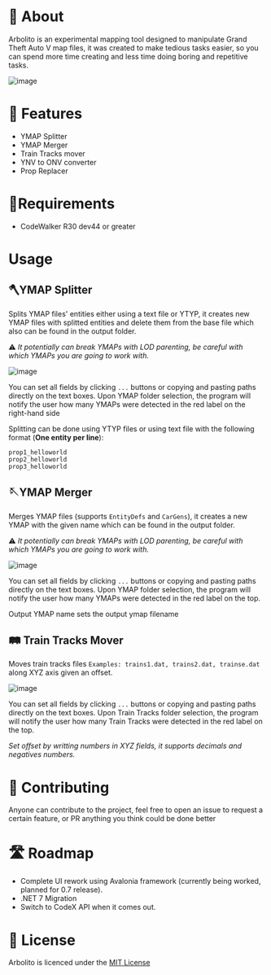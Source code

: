 # 📖 About

Arbolito is an experimental mapping tool designed to manipulate Grand Theft Auto V map files, it was created to make tedious tasks easier, so you can spend more time creating and less time doing boring and repetitive tasks.



![image](https://im4.ezgif.com/tmp/ezgif-4-9f8e77c8a4.gif)



# 🚀 Features

* YMAP Splitter
* YMAP Merger
* Train Tracks mover
* YNV to ONV converter
* Prop Replacer

# 🔧Requirements
* CodeWalker R30 dev44 or greater


# Usage
## 🪓YMAP Splitter
Splits YMAP files' entities either using a text file or YTYP, it creates new YMAP files with splitted entities and delete them from the base file which also can be found in the output folder.

⚠️ *It potentially can break YMAPs with LOD parenting, be careful with which YMAPs you are going to work with.*

![image](https://user-images.githubusercontent.com/20731612/192080274-b4ff5f7b-1eb4-4cfc-9caf-ee373d13a48f.png)

You can set all fields by clicking ```...``` buttons or copying and pasting paths directly on the text boxes.
Upon YMAP folder selection, the program will notify the user how many YMAPs were detected in the red label on the right-hand side

Splitting can be done using YTYP files or using text file with the following format (**One entity per line**):
```
prop1_helloworld
prop2_helloworld
prop3_helloworld
```

## 🪡YMAP Merger
Merges YMAP files (supports ```EntityDefs``` and ```CarGens```), it creates a new YMAP with the given name which can be found in the output folder.

⚠️ *It potentially can break YMAPs with LOD parenting, be careful with which YMAPs you are going to work with.*

![image](https://user-images.githubusercontent.com/20731612/192080646-b5bc2117-ef5e-40c1-9928-2a6dc583834c.png)

You can set all fields by clicking ```...``` buttons or copying and pasting paths directly on the text boxes.
Upon YMAP folder selection, the program will notify the user how many YMAPs were detected in the red label on the top.

Output YMAP name sets the output ymap filename

## 🛤️ Train Tracks Mover
Moves train tracks files ```Examples: trains1.dat, trains2.dat, trainse.dat```  along XYZ axis given an offset.

![image](https://user-images.githubusercontent.com/20731612/192080819-9b73e715-e594-4abd-87cb-974d461387ec.png)

You can set all fields by clicking ```...``` buttons or copying and pasting paths directly on the text boxes.
Upon Train Tracks folder selection, the program will notify the user how many Train Tracks were detected in the red label on the top.

*Set offset by writting numbers in XYZ fields, it supports decimals and negatives numbers.*


# 🚁 Contributing
Anyone can contribute to the project, feel free to open an issue to request a certain feature, or PR anything you think could be done better

# 🛣️ Roadmap
* Complete UI rework using Avalonia framework (currently being worked, planned for 0.7 release).
* .NET 7 Migration
* Switch to CodeX API when it comes out.

# 📗 License
Arbolito is licenced under the [MIT License](https://github.com/Hancapo/Arbolito/blob/master/LICENSE.txt)
